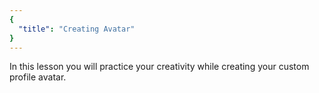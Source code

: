 ```yaml
---
{
  "title": "Creating Avatar"
}
---
```


In this lesson you will practice your creativity while creating your custom profile avatar.
